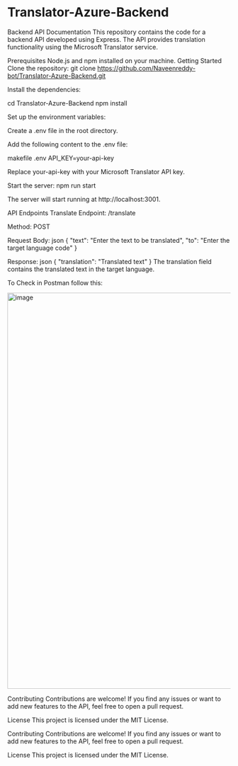 
# Translator-Azure-Backend

Backend API Documentation
This repository contains the code for a backend API developed using Express. The API provides translation functionality using the Microsoft Translator service.

Prerequisites
Node.js and npm installed on your machine.
Getting Started
Clone the repository:
git clone https://github.com/Naveenreddy-bot/Translator-Azure-Backend.git

Install the dependencies:

cd Translator-Azure-Backend
npm install


Set up the environment variables:

Create a .env file in the root directory.

Add the following content to the .env file:

makefile .env
API_KEY=your-api-key


Replace your-api-key with your Microsoft Translator API key.

Start the server: npm run start


The server will start running at http://localhost:3001.

API Endpoints
Translate
Endpoint: /translate

Method: POST

Request Body:
json
{
  "text": "Enter the text to be translated",
  "to": "Enter the target language code"
}

Response:
json
{
  "translation": "Translated text"
}
The translation field contains the translated text in the target language.

To Check in Postman follow this:

<img width="895" alt="image" src="https://github.com/Naveenreddy-bot/Translator-Azure-Backend/assets/123338659/30319f82-68fb-4196-8b78-fcd5b3152785">

Contributing
Contributions are welcome! If you find any issues or want to add new features to the API, feel free to open a pull request.

License
This project is licensed under the MIT License.




Contributing
Contributions are welcome! If you find any issues or want to add new features to the API, feel free to open a pull request.

License
This project is licensed under the MIT License.








